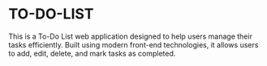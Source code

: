 # TO-DO-LIST
This is a To-Do List web application designed to help users manage their tasks efficiently. Built using modern front-end technologies, it allows users to add, edit, delete, and mark tasks as completed.
